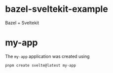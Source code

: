 # bazel-sveltekit-example
Bazel + Sveltekit

# my-app

The `my-app` application was created using

```
pnpm create svelte@latest my-app
```
